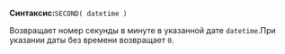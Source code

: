 **Синтаксис:**`SECOND( datetime )`

Возвращает номер секунды в минуте в указанной дате `datetime`.При указании даты без времени возвращает `0`.